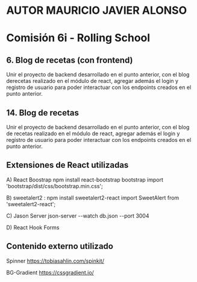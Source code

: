 # AUTOR MAURICIO JAVIER ALONSO

# Comisión 6i - Rolling School

## 6. Blog de recetas (con frontend)
Unir el proyecto de backend desarrollado en el punto anterior, con el blog derecetas realizado en el módulo de react, agregar además el login y registro de usuario para poder interactuar con los endpoints creados en el punto anterior.

## 14. Blog de recetas 
Unir el proyecto de backend desarrollado en el punto anterior, con el blog de
recetas realizado en el módulo de react, agregar además el login y registro de
usuario para poder interactuar con los endpoints creados en el punto anterior.

## Extensiones de React utilizadas

A) React Boostrap
npm install react-bootstrap bootstrap
import 'bootstrap/dist/css/bootstrap.min.css';


B) sweetalert2 : 
npm install sweetalert2-react 
import SweetAlert from 'sweetalert2-react';

C) Jason Server
json-server --watch db.json --port 3004

D) React Hook Forms


## Contenido externo utilizado
Spinner
https://tobiasahlin.com/spinkit/

BG-Gradient
https://cssgradient.io/
